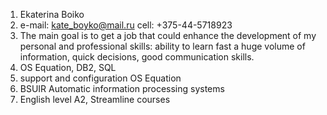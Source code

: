 1. Ekaterina Boiko
2. e-mail: kate_boyko@mail.ru cell: +375-44-5718923
3. The main goal is to get a job that could enhance the development of my personal and professional skills: ability to learn fast a huge volume of information, quick decisions, good communication skills.
4. OS Equation, DB2, SQL
5. support and configuration OS Equation
6. BSUIR Automatic information processing systems
7. English level A2, Streamline courses 